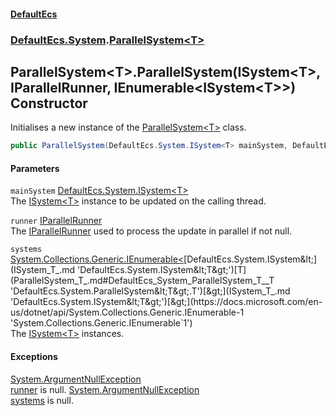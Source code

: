 #### [DefaultEcs](index.md 'index')
### [DefaultEcs.System](index.md#DefaultEcs_System 'DefaultEcs.System').[ParallelSystem&lt;T&gt;](ParallelSystem_T_.md 'DefaultEcs.System.ParallelSystem&lt;T&gt;')
## ParallelSystem&lt;T&gt;.ParallelSystem(ISystem&lt;T&gt;, IParallelRunner, IEnumerable&lt;ISystem&lt;T&gt;&gt;) Constructor
Initialises a new instance of the [ParallelSystem&lt;T&gt;](ParallelSystem_T_.md 'DefaultEcs.System.ParallelSystem&lt;T&gt;') class.  
```csharp
public ParallelSystem(DefaultEcs.System.ISystem<T> mainSystem, DefaultEcs.Threading.IParallelRunner runner, System.Collections.Generic.IEnumerable<DefaultEcs.System.ISystem<T>> systems);
```
#### Parameters
<a name='DefaultEcs_System_ParallelSystem_T__ParallelSystem(DefaultEcs_System_ISystem_T__DefaultEcs_Threading_IParallelRunner_System_Collections_Generic_IEnumerable_DefaultEcs_System_ISystem_T__)_mainSystem'></a>
`mainSystem` [DefaultEcs.System.ISystem&lt;](ISystem_T_.md 'DefaultEcs.System.ISystem&lt;T&gt;')[T](ParallelSystem_T_.md#DefaultEcs_System_ParallelSystem_T__T 'DefaultEcs.System.ParallelSystem&lt;T&gt;.T')[&gt;](ISystem_T_.md 'DefaultEcs.System.ISystem&lt;T&gt;')  
The [ISystem&lt;T&gt;](ISystem_T_.md 'DefaultEcs.System.ISystem&lt;T&gt;') instance to be updated on the calling thread.
  
<a name='DefaultEcs_System_ParallelSystem_T__ParallelSystem(DefaultEcs_System_ISystem_T__DefaultEcs_Threading_IParallelRunner_System_Collections_Generic_IEnumerable_DefaultEcs_System_ISystem_T__)_runner'></a>
`runner` [IParallelRunner](IParallelRunner.md 'DefaultEcs.Threading.IParallelRunner')  
The [IParallelRunner](IParallelRunner.md 'DefaultEcs.Threading.IParallelRunner') used to process the update in parallel if not null.
  
<a name='DefaultEcs_System_ParallelSystem_T__ParallelSystem(DefaultEcs_System_ISystem_T__DefaultEcs_Threading_IParallelRunner_System_Collections_Generic_IEnumerable_DefaultEcs_System_ISystem_T__)_systems'></a>
`systems` [System.Collections.Generic.IEnumerable&lt;](https://docs.microsoft.com/en-us/dotnet/api/System.Collections.Generic.IEnumerable-1 'System.Collections.Generic.IEnumerable`1')[DefaultEcs.System.ISystem&lt;](ISystem_T_.md 'DefaultEcs.System.ISystem&lt;T&gt;')[T](ParallelSystem_T_.md#DefaultEcs_System_ParallelSystem_T__T 'DefaultEcs.System.ParallelSystem&lt;T&gt;.T')[&gt;](ISystem_T_.md 'DefaultEcs.System.ISystem&lt;T&gt;')[&gt;](https://docs.microsoft.com/en-us/dotnet/api/System.Collections.Generic.IEnumerable-1 'System.Collections.Generic.IEnumerable`1')  
The [ISystem&lt;T&gt;](ISystem_T_.md 'DefaultEcs.System.ISystem&lt;T&gt;') instances.
  
#### Exceptions
[System.ArgumentNullException](https://docs.microsoft.com/en-us/dotnet/api/System.ArgumentNullException 'System.ArgumentNullException')  
[runner](ParallelSystem_T__ParallelSystem(ISystem_T__IParallelRunner_IEnumerable_ISystem_T__).md#DefaultEcs_System_ParallelSystem_T__ParallelSystem(DefaultEcs_System_ISystem_T__DefaultEcs_Threading_IParallelRunner_System_Collections_Generic_IEnumerable_DefaultEcs_System_ISystem_T__)_runner 'DefaultEcs.System.ParallelSystem&lt;T&gt;.ParallelSystem(DefaultEcs.System.ISystem&lt;T&gt;, DefaultEcs.Threading.IParallelRunner, System.Collections.Generic.IEnumerable&lt;DefaultEcs.System.ISystem&lt;T&gt;&gt;).runner') is null.
[System.ArgumentNullException](https://docs.microsoft.com/en-us/dotnet/api/System.ArgumentNullException 'System.ArgumentNullException')  
[systems](ParallelSystem_T__ParallelSystem(ISystem_T__IParallelRunner_IEnumerable_ISystem_T__).md#DefaultEcs_System_ParallelSystem_T__ParallelSystem(DefaultEcs_System_ISystem_T__DefaultEcs_Threading_IParallelRunner_System_Collections_Generic_IEnumerable_DefaultEcs_System_ISystem_T__)_systems 'DefaultEcs.System.ParallelSystem&lt;T&gt;.ParallelSystem(DefaultEcs.System.ISystem&lt;T&gt;, DefaultEcs.Threading.IParallelRunner, System.Collections.Generic.IEnumerable&lt;DefaultEcs.System.ISystem&lt;T&gt;&gt;).systems') is null.
